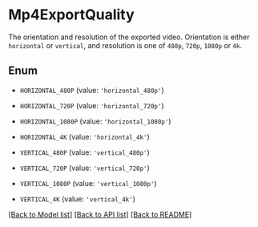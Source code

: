 # Mp4ExportQuality

The orientation and resolution of the exported video. Orientation is either `horizontal` or `vertical`, and resolution is one of `480p`, `720p`, `1080p` or `4k`.

## Enum

* `HORIZONTAL_480P` (value: `'horizontal_480p'`)

* `HORIZONTAL_720P` (value: `'horizontal_720p'`)

* `HORIZONTAL_1080P` (value: `'horizontal_1080p'`)

* `HORIZONTAL_4K` (value: `'horizontal_4k'`)

* `VERTICAL_480P` (value: `'vertical_480p'`)

* `VERTICAL_720P` (value: `'vertical_720p'`)

* `VERTICAL_1080P` (value: `'vertical_1080p'`)

* `VERTICAL_4K` (value: `'vertical_4k'`)

[[Back to Model list]](../README.md#documentation-for-models) [[Back to API list]](../README.md#documentation-for-api-endpoints) [[Back to README]](../README.md)


